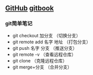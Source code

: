## [GitHub](https://github.com/formerlyhj) [gitbook](https://www.git-scm.com/book/zh/v2)   

### git简单笔记   
- git checkout 加分支  （切换分支）
- git remote add 名字 地址  （打包分支）
- git push 名字 分支  （推送分支） 
- git remote -v  （查看远程仓库） 
- git clone （克隆远程仓库） 
- git merge+分支 （合并分支）

